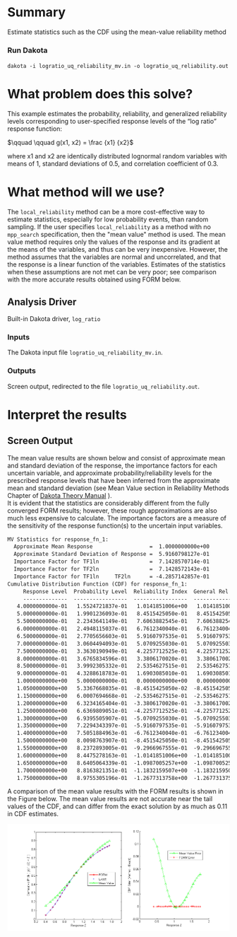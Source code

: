 # Summary

Estimate statistics such as the CDF using the mean-value reliability method

### Run Dakota

   `dakota -i logratio_uq_reliability_mv.in -o logratio_uq_reliability.out`
 
# What problem does this solve?

This example estimates the probability, reliability, and generalized
reliability levels corresponding to user-specified response levels
of the “log ratio” response function:

$`\qquad \qquad g(x1, x2) = \frac {x1} {x2}`$

where x1 and x2 are identically distributed lognormal random variables
with means of 1, standard deviations of 0.5, and correlation
coefficient of 0.3.

# What method will we use?

The `local_reliability` method can be a more cost-effective way to 
estimate statistics, especially for low probability 
events, than random sampling. If the user specifies `local_reliability` 
as a method with no `mpp_search` specification, then the "mean value" method 
is used. The mean value method requires only the values of the response and 
its gradient at the means of the variables, and thus can be very inexpensive. 
However, the method assumes that the variables are normal and uncorrelated, 
and that the response is a linear function of the variables. Estimates of the 
statistics when these assumptions are not met can be very poor; see comparison
with the more accurate results obtained using FORM below.

## Analysis Driver

Built-in Dakota driver, `log_ratio` 

### Inputs

The Dakota input file `logratio_uq_reliability_mv.in`. 

### Outputs
 
Screen output, redirected to the file `logratio_uq_reliability.out`.

# Interpret the results
 
## Screen Output

The mean value results are shown below and consist of approximate mean
and standard deviation of the response, the importance factors for
each uncertain variable, and approximate probability/reliability
levels for the prescribed response levels that have been inferred from
the approximate mean and standard deviation (see Mean Value section in
Reliability Methods Chapter of 
[Dakota Theory Manual](https://dakota.sandia.gov/sites/default/files/docs/6.9/Theory-6.9.0.pdf) ).  
It is evident that the statistics are considerably different from the fully
converged FORM results; however, these rough approximations are also
much less expensive to calculate. The importance factors are a measure
of the sensitivity of the response function(s) to the uncertain input
variables.

```txt
MV Statistics for response_fn_1:
  Approximate Mean Response                  =  1.0000000000e+00
  Approximate Standard Deviation of Response =  5.9160798127e-01
  Importance Factor for TF1ln                =  7.1428570714e-01
  Importance Factor for TF2ln                =  7.1428572143e-01
  Importance Factor for TF1ln     TF2ln      = -4.2857142857e-01
Cumulative Distribution Function (CDF) for response_fn_1:
     Response Level  Probability Level  Reliability Index  General Rel Index
     --------------  -----------------  -----------------  -----------------
   4.0000000000e-01   1.5524721837e-01   1.0141851006e+00   1.0141851006e+00
   5.0000000000e-01   1.9901236093e-01   8.4515425050e-01   8.4515425050e-01
   5.5000000000e-01   2.2343641149e-01   7.6063882545e-01   7.6063882545e-01
   6.0000000000e-01   2.4948115037e-01   6.7612340040e-01   6.7612340040e-01
   6.5000000000e-01   2.7705656603e-01   5.9160797535e-01   5.9160797535e-01
   7.0000000000e-01   3.0604494093e-01   5.0709255030e-01   5.0709255030e-01
   7.5000000000e-01   3.3630190949e-01   4.2257712525e-01   4.2257712525e-01
   8.0000000000e-01   3.6765834596e-01   3.3806170020e-01   3.3806170020e-01
   8.5000000000e-01   3.9992305332e-01   2.5354627515e-01   2.5354627515e-01
   9.0000000000e-01   4.3288618783e-01   1.6903085010e-01   1.6903085010e-01
   1.0000000000e+00   5.0000000000e-01   0.0000000000e+00   0.0000000000e+00
   1.0500000000e+00   5.3367668035e-01  -8.4515425050e-02  -8.4515425050e-02
   1.1500000000e+00   6.0007694668e-01  -2.5354627515e-01  -2.5354627515e-01
   1.2000000000e+00   6.3234165404e-01  -3.3806170020e-01  -3.3806170020e-01
   1.2500000000e+00   6.6369809051e-01  -4.2257712525e-01  -4.2257712525e-01
   1.3000000000e+00   6.9395505907e-01  -5.0709255030e-01  -5.0709255030e-01
   1.3500000000e+00   7.2294343397e-01  -5.9160797535e-01  -5.9160797535e-01
   1.4000000000e+00   7.5051884963e-01  -6.7612340040e-01  -6.7612340040e-01
   1.5000000000e+00   8.0098763907e-01  -8.4515425050e-01  -8.4515425050e-01
   1.5500000000e+00   8.2372893005e-01  -9.2966967555e-01  -9.2966967555e-01
   1.6000000000e+00   8.4475278163e-01  -1.0141851006e+00  -1.0141851006e+00
   1.6500000000e+00   8.6405064339e-01  -1.0987005257e+00  -1.0987005257e+00
   1.7000000000e+00   8.8163821351e-01  -1.1832159507e+00  -1.1832159507e+00
   1.7500000000e+00   8.9755305196e-01  -1.2677313758e+00  -1.2677313758e+00
```

A comparison of the mean value results with the FORM
results is shown in the Figure below. The mean value results are not
accurate near the tail values of the CDF, and can differ from the
exact solution by as much as 0.11 in CDF estimates. 

![Screen Output](cdf_form.png)

